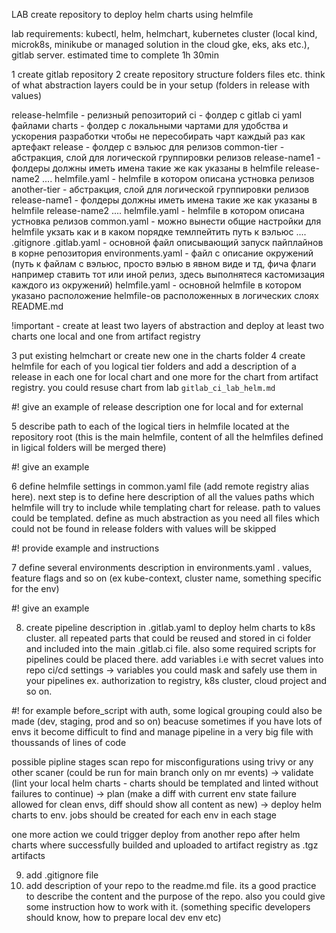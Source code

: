 
LAB create repository to deploy helm charts using helmfile

lab requirements:
kubectl, helm, helmchart, kubernetes cluster (local kind, microk8s, minikube or managed solution in the cloud gke, eks, aks etc.), gitlab server.
estimated time to complete 1h 30min 

1 create gitlab repository
2 create repository structure folders files etc. think of what abstraction layers could be in your setup (folders in release with values)

release-helmfile - релизный репозиторий
    ci - фолдер с gitlab ci yaml файлами
    charts - фолдер с локальными чартами для удобства и ускорения разработки чтобы не пересобирать чарт каждый раз как артефакт
    release - фолдер с вэльюс для релизов
        common-tier       - абстракция, слой для логической группировки релизов
            release-name1 - фолдеры должны иметь имена такие же как указаны в helmfile
            release-name2
                ....
            helmfile.yaml - helmfile  в котором описана устновка релизов
        another-tier      - абстракция, слой для логической группировки релизов
            release-name1 - фолдеры должны иметь имена такие же как указаны в helmfile
            release-name2
                ....
            helmfile.yaml - helmfile  в котором описана устновка релизов
        common.yaml - можно вынести общие настройки для helmfile укзать как и в каком порядке темлпейтить путь к вэльюс
        ....
    .gitignore
    .gitlab.yaml - основной файл описывающий запуск пайплайнов в корне репозитория
    environments.yaml - файл с описание окружений (путь к файлам с вэльюс, просто вэлью в явном виде и тд, фича флаги например ставить тот или иной релиз, здесь выполнятеся кастомизация каждого из окружений)
    helmfile.yaml - основной helmfile в котором указано расположение helmfile-ов расположенных в логических слоях
    README.md 

!important - create at least two layers of abstraction and deploy at least two charts one local and one from artifact registry

3 put existing helmchart or create new one in the charts folder
4 create helmfile for each of you logical tier folders and add a description of a release in each one for local chart and one more for the chart from artifact registry. you could resuse chart from lab `gitlab_ci_lab_helm.md`

#! give an example of release description one for local and for external

5 describe path to each of the logical tiers in helmfile located at the repository root (this is the main helmfile, content of all the helmfiles defined in ligical folders will be merged there)

#! give an example

6 define helmfile settings in common.yaml file (add remote registry alias here). next step is to define here description of all the values paths which helmfile will try to include while templating chart for release. path to values could be templated. define as much abstraction as you need all files which could not be found in release folders with values will be skipped

#! provide example and instructions

7 define several environments description in environments.yaml . values, feature flags and so on (ex kube-context, cluster name, something specific for the env)

#! give an example

8. create pipeline description in .gitlab.yaml to deploy helm charts to k8s cluster. all repeated parts that could be reused and stored in ci folder and included into the main .gitlab.ci file. also some required scripts for pipelines could be placed there.
 add variables i.e with secret values into repo ci/cd settings -> variables you could mask and safely use them in your pipelines ex. authorization to registry, k8s cluster, cloud project and so on.

#! for example before_script with auth, some logical grouping could also be made (dev, staging, prod and so on) beacuse sometimes if you have lots of envs it become difficult to find and manage pipeline in a very big file with thoussands of lines of code

possible pipline stages
scan repo for misconfigurations using trivy or any other scaner (could be run for main branch only on mr events) -> validate (lint your local helm charts - charts should be templated and linted without failures to continue) ->
plan (make a diff with current env state failure allowed for clean envs, diff should show all content as new) -> deploy helm charts to env.
jobs should be created for each env in each stage

one more action we could trigger deploy from another repo after helm charts where successfully builded and uploaded to artifact registry as .tgz artifacts 

9. add .gitignore file
10. add description of your repo to the readme.md file. its a good practice to describe the content and the purpose of the repo. also you could give some instruction how to work with it. (something specific developers should know, how to prepare local dev env etc)
